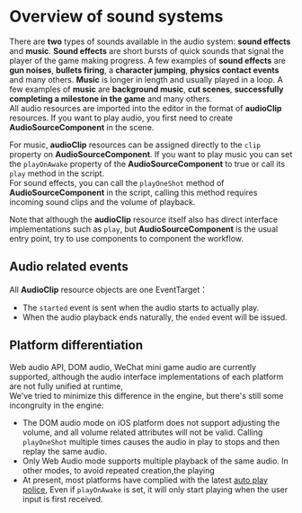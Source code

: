 # Overview of sound systems

There are __two__ types of sounds available in the audio system: __sound effects__ and __music__.  __Sound effects__ are short bursts of quick sounds that signal the player of the game making progress. A few examples of __sound effects__ are __gun noises__, __bullets firing__, a __character jumping__, __physics contact events__ and many others. __Music__ is longer in length and usually played in a loop. A few examples of __music__ are __background music__, __cut scenes__, __successfully completing a milestone in the game__ and many others.<br>
All audio resources are imported into the editor in the format of **audioClip** resources. If you want to play audio, you first need to create **AudioSourceComponent** in the scene.

For music, **audioClip** resources can be assigned directly to the `clip` property on **AudioSourceComponent**. If you want to play music you can set the `playOnAwake` property of the **AudioSourceComponent** to true or call its `play` method in the script. <br>
For sound effects, you can call the `playOneShot` method of **AudioSourceComponent** in the script, calling this method requires incoming sound clips and the volume of playback.

Note that although the **audioClip** resource itself also has direct interface implementations such as `play`, but **AudioSourceComponent** is the usual entry point, try to use components to component the workflow.

## Audio related events
All **AudioClip** resource objects are one EventTarget：
  * The `started` event is sent when the audio starts to actually play.
  * When the audio playback ends naturally, the `ended` event will be issued.

## Platform differentiation

Web audio API, DOM audio, WeChat mini game audio are currently supported, although the audio interface implementations of each platform are not fully unified at runtime, <br>
We've tried to minimize this difference in the engine, but there's still some incongruity in the engine:
  * The DOM audio mode on iOS platform does not support adjusting the volume, and all volume related attributes will not be valid. Calling `playOneShot` multiple times causes the audio in play to stops and then replay the same audio.
  * Only Web Audio mode supports multiple playback of the same audio. In other modes, to avoid repeated creation,the playing
  * At present, most platforms have complied with the latest [auto play police](https://www.chromium.org/audio-video/autoplay), Even if `playOnAwake` is set, it will only start playing when the user input is first received.